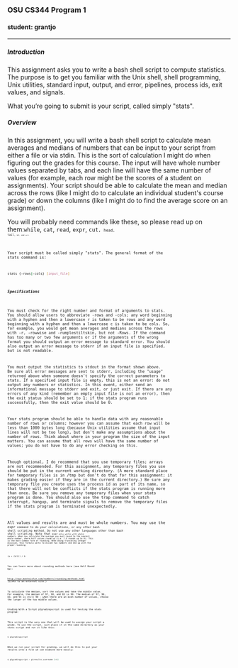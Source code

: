 ### OSU CS344 Program 1 
#### student: grantjo
---

##### *Introduction*
This assignment asks you to write a bash shell script to compute statistics.  The purpose is to get you familiar with the Unix shell, shell programming, Unix utilities, standard input, output, and error, pipelines, process ids, exit values, and signals.

What you’re going to submit is your script, called simply "stats".

##### *Overview*
In this assignment, you will write a bash shell script to calculate mean averages and medians of numbers that can be input to your script from either a file or via stdin. This is the sort of calculation I might do when figuring out the grades for this course. The input will have whole number values separated by tabs, and each line will have the same number of values (for example, each row might be the scores of a student on assignments). Your script should be able to calculate the mean and median across the rows (like I might do to calculate an individual student's course grade) or down the columns (like I might do to find the average score on an assignment).

You will probably need commands like these, so please read up on them:<code>while</code>, <code>cat</code>, <code>read</code>, <code>expr</code>, <code>cut<code/>, <code>head<code/>, <code>tail<code/>, <code>wc<code/>, and <code>sort<code/>.

Your script must be called simply "stats". The general format of the stats command is:
```bash
stats {-rows|-cols} [input_file]
```
##### *Specifications* 
You must check for the right number and format of arguments to stats. You should allow users to abbreviate -rows and -cols; any word beginning with a hyphen and then a lowercase r is taken to be rows and any word beginning with a hyphen and then a lowercase c is taken to be cols.  So, for example, you would get mean averages and medians across the rows with -r, -rowwise and -rumplestiltskin, but not -Rows.  If the command has too many or two few arguments or if the arguments of the wrong format you should output an error message to standard error.  You should also output an error message to stderr if an input file is specified, but is not readable.

You must output the statistics to stdout in the format shown above.  Be sure all error messages are sent to stderr, including the "usage" returned above when someone doesn't specify the correct parameters to stats. If a specified input file is empty, this is not an error: do not output any numbers or statistics. In this event, either send an informational message to stderr and exit, or just exit. If there are any errors of any kind (remember an empty input file is not an error), then the exit status should be set to 1; if the stats program runs successfully, then the exit value should be 0.

Your stats program should be able to handle data with any reasonable number of rows or columns; however you can assume that each row will be less than 1000 bytes long (because Unix utilities assume that input lines will not be too long), but don't make any assumptions about the number of rows. Think about where in your program the size of the input matters. You can assume that all rows will have the same number of values; you do not have to do any error checking on this.

Though optional, I do recommend that you use temporary files; arrays are not recommended. For this assignment, any temporary files you use should be put in the current working directory. (A more standard place for temporary files is in /tmp but don't do that for this assignment; it makes grading easier if they are in the current directory.) Be sure any temporary file you create uses the process id as part of its name, so that there will not be conflicts if the stats program is running more than once. Be sure you remove any temporary files when your stats program is done. You should also use the trap command to catch interrupt, hangup, and terminate signals to remove the temporary files if the stats program is terminated unexpectedly.

All values and results are and must be whole numbers. You may use the <code>expr<code/> command to do your calculations, or any other bash shell scripting method. Do not use any other languages other than bash shell scripting. Note that <code>expr<code/> only works with whole numbers. When you calculate the average you must round to the nearest whole number, where half values round up (i.e. 7.5 rounds up to 8). This is the most common form of rounding. When doing truncating integer division, this formula works to divide two numbers and end up with the proper rounding:
```
(a + (b/2)) / b
```
You can learn more about rounding methods here (see Half Round Up):

http://www.mathsisfun.com/numbers/rounding-methods.html (Links to an external site.)

To calculate the median, sort the values and take the middle value. For example, the median of 97, 90, and 83 is 90.  The median of 97, 90, 83, and 54 is still 90 - when there are an even number of values, choose the larger of the two middle values.

Grading With a Script
p1gradingscript is used for testing the stats program:

This script is the very one that will be used to assign your script a grade. To use the script, just place it in the same directory as your stats script and run it like this:

```bash
$ p1gradingscript
```

When we run your script for grading, we will do this to put your results into a file we can examine more easily:
```bash
$ p1gradingscript > p1results.username 2>&1
```
